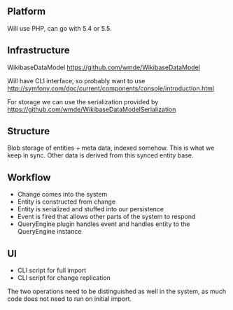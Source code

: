## Platform

Will use PHP, can go with 5.4 or 5.5.

## Infrastructure

WikibaseDataModel https://github.com/wmde/WikibaseDataModel

Will have CLI interface, so probably want to use
http://symfony.com/doc/current/components/console/introduction.html

For storage we can use the serialization provided by https://github.com/wmde/WikibaseDataModelSerialization

## Structure

Blob storage of entities + meta data, indexed somehow. This is what we keep in sync.
Other data is derived from this synced entity base.

## Workflow

* Change comes into the system
* Entity is constructed from change
* Entity is serialized and stuffed into our persistence
* Event is fired that allows other parts of the system to respond
* QueryEngine plugin handles event and handles entity to the QueryEngine instance

## UI

* CLI script for full import
* CLI script for change replication

The two operations need to be distinguished as well in the system, as much code does not need
to run on initial import.
